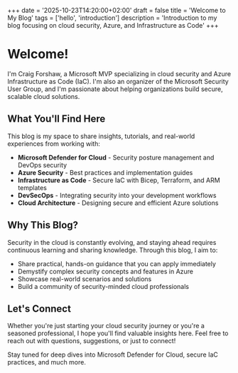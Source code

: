 +++
date = '2025-10-23T14:20:00+02:00'
draft = false
title = 'Welcome to My Blog'
tags = ['hello', 'introduction']
description = 'Introduction to my blog focusing on cloud security, Azure, and Infrastructure as Code'
+++

# Welcome!

I'm Craig Forshaw, a Microsoft MVP specializing in cloud security and Azure Infrastructure as Code (IaC). I'm also an organizer of the Microsoft Security User Group, and I'm passionate about helping organizations build secure, scalable cloud solutions.

## What You'll Find Here

This blog is my space to share insights, tutorials, and real-world experiences from working with:

- **Microsoft Defender for Cloud** - Security posture management and DevOps security
- **Azure Security** - Best practices and implementation guides
- **Infrastructure as Code** - Secure IaC with Bicep, Terraform, and ARM templates
- **DevSecOps** - Integrating security into your development workflows
- **Cloud Architecture** - Designing secure and efficient Azure solutions

## Why This Blog?

Security in the cloud is constantly evolving, and staying ahead requires continuous learning and sharing knowledge. Through this blog, I aim to:

- Share practical, hands-on guidance that you can apply immediately
- Demystify complex security concepts and features in Azure
- Showcase real-world scenarios and solutions
- Build a community of security-minded cloud professionals

## Let's Connect

Whether you're just starting your cloud security journey or you're a seasoned professional, I hope you'll find valuable insights here. Feel free to reach out with questions, suggestions, or just to connect!

Stay tuned for deep dives into Microsoft Defender for Cloud, secure IaC practices, and much more.
